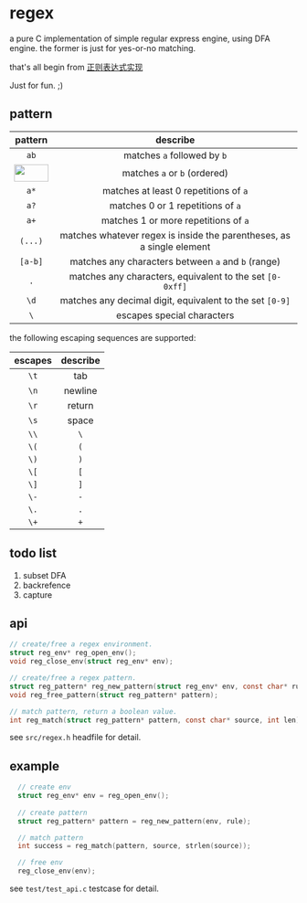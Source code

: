 regex
=====

a pure C implementation of simple regular express engine, using DFA engine.
the former is just for yes-or-no matching.


that's all begin from [正则表达式实现](http://airtrack.me/posts/2013/07/05/%E6%AD%A3%E5%88%99%E8%A1%A8%E8%BE%BE%E5%BC%8F%E5%AE%9E%E7%8E%B0%EF%BC%88%E4%B8%80%EF%BC%89)

Just for fun. ;)

## pattern
| pattern | describe |
|:-------:|:--------:|
|  `ab`   | matches `a` followed by `b` |
| <img src="http://i.imgur.com/j2GTlK2.png" height="30" width="60" />   | matches `a` or `b` (ordered) |
|  `a*`   | matches at least 0 repetitions of `a` |
|  `a?`   | matches 0 or 1 repetitions of `a` |
|  `a+`   | matches 1 or more repetitions of `a` |
|  `(...)`  | matches whatever regex is inside the parentheses, as a single element|
|  `[a-b]`| matches any characters between `a` and `b` (range) |
|  `.`    | matches any characters, equivalent to the set `[0-0xff]` |
|   `\d`  | matches any decimal digit, equivalent to the set `[0-9]`|
|  `\`    | escapes special characters|

the following escaping sequences are supported:

| escapes | describe |
|:-------:|:--------:|
|   `\t`  |  tab |
|   `\n`  | newline |
|   `\r`  | return |
|   `\s`  |  space |
|   `\\`  |  `\`   |
|   `\(`  |  `(`   |
|   `\)`  |  `)`   |
| `\[`    |   `[`  |
| `\]`    |   `]`  |
|  `\-`   |   `-`  |
|  `\.`   |   `.`  |
|   `\+`  |   `+`  |
 
## todo list

1. subset DFA
2. backrefence
3. capture

## api
~~~~.c
// create/free a regex environment.
struct reg_env* reg_open_env();
void reg_close_env(struct reg_env* env);

// create/free a regex pattern.
struct reg_pattern* reg_new_pattern(struct reg_env* env, const char* rule);
void reg_free_pattern(struct reg_pattern* pattern);

// match pattern, return a boolean value.
int reg_match(struct reg_pattern* pattern, const char* source, int len);
~~~~
see `src/regex.h` headfile for detail.


## example
~~~~.c
  // create env
  struct reg_env* env = reg_open_env();
  
  // create pattern
  struct reg_pattern* pattern = reg_new_pattern(env, rule);

  // match pattern
  int success = reg_match(pattern, source, strlen(source));

  // free env
  reg_close_env(env);
~~~~
see `test/test_api.c` testcase for detail.

